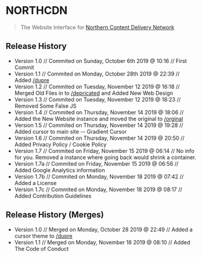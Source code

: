 # NORTHCDN
> The Website Interface for [Northern Content Delivery Network](https://nrthcdn.me)

## Release History
* Version 1.0 // Commited on Sunday, October 6th 2019 @ 10:16 // First Commit
* Version 1.1 // Commited on Monday, October 28th 2019 @ 22:39 // Added [/dupre](https://github.com/CarbonTTV/NorthCDN/tree/master/dupre)
* Version 1.2 // Commited on Tuesday, November 12 2019 @ 16:18 // Merged Old Files in to [/depricated](https://github.com/CarbonTTV/NorthCDN/tree/master/depricated/) and Added New Web Design
* Version 1.3 // Commited on Tuesday, November 12 2019 @ 18:23 // Removed Some False JS
* Version 1.4 // Commited on Thursday, November 14 2019 @ 18:06 // Added the New Website instance and moved the original to [/orginal](https://github.com/CarbonTTV/NorthCDN/tree/master/original)
* Version 1.5 // Commited on Thursday, November 14 2019 @ 19:28 // Added cursor to main site -- Gradient Cursor
* Version 1.6 // Commited on Thursday, November 14 2019 @ 20:50 // Added Privacy Policy / Cookie Policy
* Version 1.7 // Commited on Friday, November 15 2019 @ 06:14 // No info for you. Removed a instance where going back would shrink a container.
* Version 1.7a // Commited on Friday, November 15 2019 @ 06:56 // Added Google Analytics information
* Version 1.7b // Commited on Monday, November 18 2019 @ 07:42 // Added a License
* Version 1.7c // Commited on Monday, November 18 2019 @ 08:17 // Added Contribution Guidelines

## Release History (Merges)
* Version 1.0 // Merged on Monday, October 28 2019 @ 22:49 // Added a cursor theme to [/dupre](https://github.com/CarbonTTV/NorthCDN/tree/master/dupre)
* Version 1.1 // Merged on Monday, November 18 2019 @ 08:10 // Added The Code of Conduct
